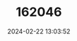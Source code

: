 ---
title: "162046"
category: "Artemisia eriantha"
draft: false
date: 2024-02-22 13:03:52
languages:
  French: ["Genépi Laineux"]
---